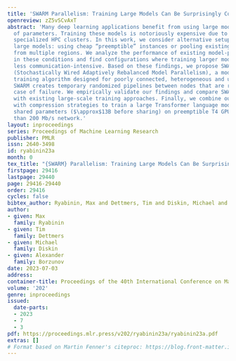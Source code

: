 ```yaml
---
title: 'SWARM Parallelism: Training Large Models Can Be Surprisingly Communication-Efficient'
openreview: zZ5vSCvAxT
abstract: 'Many deep learning applications benefit from using large models with billions
  of parameters. Training these models is notoriously expensive due to the need for
  specialized HPC clusters. In this work, we consider alternative setups for training
  large models: using cheap “preemptible” instances or pooling existing resources
  from multiple regions. We analyze the performance of existing model-parallel algorithms
  in these conditions and find configurations where training larger models becomes
  less communication-intensive. Based on these findings, we propose SWARM Parallelism
  (Stochastically Wired Adaptively Rebalanced Model Parallelism), a model-parallel
  training algorithm designed for poorly connected, heterogeneous and unreliable devices.
  SWARM creates temporary randomized pipelines between nodes that are rebalanced in
  case of failure. We empirically validate our findings and compare SWARM Parallelism
  with existing large-scale training approaches. Finally, we combine our insights
  with compression strategies to train a large Transformer language model with 1B
  shared parameters ($\approx$13B before sharing) on preemptible T4 GPUs with less
  than 200 Mb/s network.'
layout: inproceedings
series: Proceedings of Machine Learning Research
publisher: PMLR
issn: 2640-3498
id: ryabinin23a
month: 0
tex_title: "{SWARM} Parallelism: Training Large Models Can Be Surprisingly Communication-Efficient"
firstpage: 29416
lastpage: 29440
page: 29416-29440
order: 29416
cycles: false
bibtex_author: Ryabinin, Max and Dettmers, Tim and Diskin, Michael and Borzunov, Alexander
author:
- given: Max
  family: Ryabinin
- given: Tim
  family: Dettmers
- given: Michael
  family: Diskin
- given: Alexander
  family: Borzunov
date: 2023-07-03
address: 
container-title: Proceedings of the 40th International Conference on Machine Learning
volume: '202'
genre: inproceedings
issued:
  date-parts:
  - 2023
  - 7
  - 3
pdf: https://proceedings.mlr.press/v202/ryabinin23a/ryabinin23a.pdf
extras: []
# Format based on Martin Fenner's citeproc: https://blog.front-matter.io/posts/citeproc-yaml-for-bibliographies/
---
```

